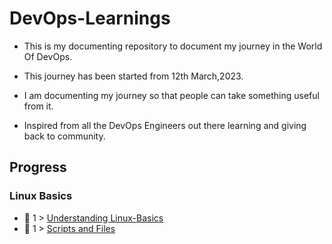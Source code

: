 # DevOps-Learnings

- This is my documenting repository to document my journey in the World Of DevOps.

- This journey has been started from 12th March,2023.

- I am documenting my journey so that people can take something useful from it.

- Inspired from all the DevOps Engineers out there learning and giving back to community.

## Progress

### Linux Basics

- 🐧 1 > [Understanding Linux-Basics](https://github.com/yugborana/DevOps-Learnings/blob/main/Journey/Day1.md)
- 🐧 1 > [Scripts and Files](https://github.com/yugborana/DevOps-Learnings/blob/main/Journey/Day2.md)
